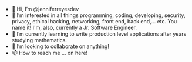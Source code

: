 - 👋 Hi, I’m @jenniferreyesdev
- 👀 I’m interested in all things programming, coding, developing, security, privacy, ethical hacking, networking, front end, back end,... etc. You name it! I'm, also, currently a Jr. Software Engineer.
- 🌱 I’m currently learning to write production level applications after years studying mathematics.
- 💞️ I’m looking to collaborate on anything!
- 📫 How to reach me ... on here!

<!---
jenniferreyesdev/jenniferreyesdev is a ✨ special ✨ repository because its `README.md` (this file) appears on your GitHub profile.
You can click the Preview link to take a look at your changes.
--->
